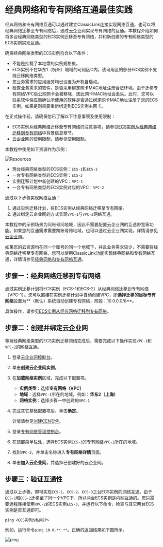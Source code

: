 # 经典网络和专有网络互通最佳实践

经典网络和专有网络互通可以通过建立ClassicLink连接实现网络互通，也可以将经典网络迁移至专有网络后，通过云企业网实现专有网络的互通。本教程介绍如何将多台经典网络类型的ECS实例迁移至专有网络，并和新创建的专有网络类型的ECS实例实现互通。

确保经典网络类型的ECS实例符合以下条件：

-   不能是挂载了本地盘的实例规格族。
-   ECS实例不在华东1（杭州）地域的可用区C内，该可用区的部分ECS实例不支持迁移网络类型。
-   您业务需求的应用服务均已设置为开机自启动。
-   检查业务需求的软件，是否采用绑定网卡MAC地址注册合法环境。由于迁移专有网络VPC后公网网卡会被移除，因此网卡MAC地址会丢失。此时，您可以联系软件供应商确认所使用的软件是否通过绑定网卡MAC地址注册了您的ECS实例，如果是则需要重新绑定到ECS实例主网卡。

在正式操作前，请确保您已了解以下注意事项及使用限制：

-   ECS实例从经典网络迁移至专有网络的注意事项，请参见[ECS实例从经典网络迁移到专有网络](/cn.zh-CN/网络/经典网络迁移到专有网络（新版）/ECS实例从经典网络迁移到专有网络.md)中背景信息章节。
-   云企业网的使用限制，请参见[使用限制]()。

本教程中使用如下资源作为示例：

![Resources](https://static-aliyun-doc.oss-accelerate.aliyuncs.com/assets/img/zh-CN/9184677161/p167235.png)

-   两台经典网络类型的ECS实例：`ECS-1`和`ECS-2`
-   一台专有网络类型的ECS实例：`ECS-3`
-   实例迁移计划中新创建的VPC：`VPC-1`
-   一台专有网络类型的ECS实例对应的VPC：`VPC-2`

通过以下步骤实现网络互通：

1.  通过实例迁移计划，将ECS实例从经典网络迁移至专有网络。
2.  通过绑定云企业网的方式实现`VPC-1`与`VPC-2`网络互通。

本教程中的示例场景为同账号同地域，因此不需要配置云企业网的互通带宽等功能。如果您的互通需求需要跨账号跨地域，也可以通过云企业网实现。详情请参见[云企业网]()。

如果您的云资源均在同一个账号的同一个地域下，并且业务需求较少，不需要将经典网络迁移至专有网络，您可以使用ClassicLink功能实现经典网络和专有网络互通，详情请参见[经典网络和专有网络互通](/cn.zh-CN/网络/经典网络和专有网络互通.md)。

## 步骤一：经典网络迁移到专有网络

通过实例迁移计划将ECS实例（ECS-1和ECS-2）从经典网络迁移到专有网络（VPC-1）。您可以直接在实例迁移计划中自动创建VPC，即**选择迁移的目标专有网络**设置为**（默认）系统自动创建专有网络，网段：10.0.0.0/8**。

具体操作，请参见[ECS实例从经典网络迁移到专有网络](/cn.zh-CN/网络/经典网络迁移到专有网络（新版）/ECS实例从经典网络迁移到专有网络.md)。

## 步骤二：创建并绑定云企业网

等待经典网络类型的ECS实例迁移网络完成后，需要完成以下操作实现`VPC-1`和`VPC-2`的网络互通。

1.  登录[云企业网控制台](https://cen.console.aliyun.com)。

2.  单击**创建云企业网实例**。

3.  在**加载网络实例**区域，完成以下配置项。

    -   **实例类型**：选择**专有网络（VPC）**
    -   **地域**：选择`VPC-1`所在的地域。例如：**华东2（上海）**
    -   **网络实例**：选择步骤一中创建的`VPC-1`
4.  完成其它基础配置项后，单击**确定**。

    详情请参见[创建CEN实例]()。

5.  登录[专有网络管理控制台](https://vpcnext.console.aliyun.com/vpc)。

6.  在顶部菜单栏处，选择ECS实例`ECS-3`的专有网络`VPC-2`所在的地域。

7.  找到`VPC-2`，并单击名称进入**专有网络详情**页面。

8.  单击**加入云企业网**，并选择已创建好的云企业网。


## 步骤三：验证互通性

通过以上步骤，即可实现`ECS-1`、`ECS-2`、`ECS-3`三台ECS实例的网络互通。由于`ECS-1`和`ECS-2`迁移至了同一个VPC下，所以两台ECS实例是内网互通的。您只需要远程连接使用`VPC-2`的ECS实例`ECS-3`，并运行以下命令，检查与其它两台ECS实例是否互通即可。

```
ping <ECS实例的私网IP>
```

例如，运行命令`ping 10.0.**.**`。正确的返回结果如下图所示。

![ping](https://static-aliyun-doc.oss-accelerate.aliyuncs.com/assets/img/zh-CN/1783420061/p166976.png)

